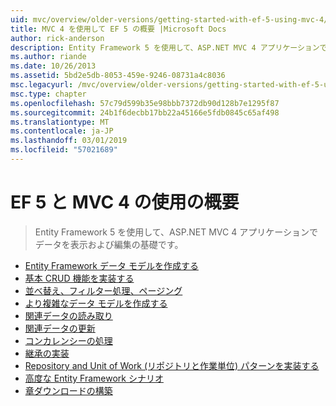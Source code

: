 ```yaml
---
uid: mvc/overview/older-versions/getting-started-with-ef-5-using-mvc-4/index
title: MVC 4 を使用して EF 5 の概要 |Microsoft Docs
author: rick-anderson
description: Entity Framework 5 を使用して、ASP.NET MVC 4 アプリケーションでデータを表示および編集の基礎です。
ms.author: riande
ms.date: 10/26/2013
ms.assetid: 5bd2e5db-8053-459e-9246-08731a4c8036
msc.legacyurl: /mvc/overview/older-versions/getting-started-with-ef-5-using-mvc-4
msc.type: chapter
ms.openlocfilehash: 57c79d599b35e98bbb7372db90d128b7e1295f87
ms.sourcegitcommit: 24b1f6decbb17bb22a45166e5fdb0845c65af498
ms.translationtype: MT
ms.contentlocale: ja-JP
ms.lasthandoff: 03/01/2019
ms.locfileid: "57021689"
---
```

<a name="getting-started-with-ef-5-using-mvc-4"></a>EF 5 と MVC 4 の使用の概要
====================
> Entity Framework 5 を使用して、ASP.NET MVC 4 アプリケーションでデータを表示および編集の基礎です。


- [Entity Framework データ モデルを作成する](creating-an-entity-framework-data-model-for-an-asp-net-mvc-application.md)
- [基本 CRUD 機能を実装する](implementing-basic-crud-functionality-with-the-entity-framework-in-asp-net-mvc-application.md)
- [並べ替え、フィルター処理、ページング](sorting-filtering-and-paging-with-the-entity-framework-in-an-asp-net-mvc-application.md)
- [より複雑なデータ モデルを作成する](creating-a-more-complex-data-model-for-an-asp-net-mvc-application.md)
- [関連データの読み取り](reading-related-data-with-the-entity-framework-in-an-asp-net-mvc-application.md)
- [関連データの更新](updating-related-data-with-the-entity-framework-in-an-asp-net-mvc-application.md)
- [コンカレンシーの処理](handling-concurrency-with-the-entity-framework-in-an-asp-net-mvc-application.md)
- [継承の実装](implementing-inheritance-with-the-entity-framework-in-an-asp-net-mvc-application.md)
- [Repository and Unit of Work (リポジトリと作業単位) パターンを実装する](implementing-the-repository-and-unit-of-work-patterns-in-an-asp-net-mvc-application.md)
- [高度な Entity Framework シナリオ](advanced-entity-framework-scenarios-for-an-mvc-web-application.md)
- [章ダウンロードの構築](building-the-ef5-mvc4-chapter-downloads.md)
